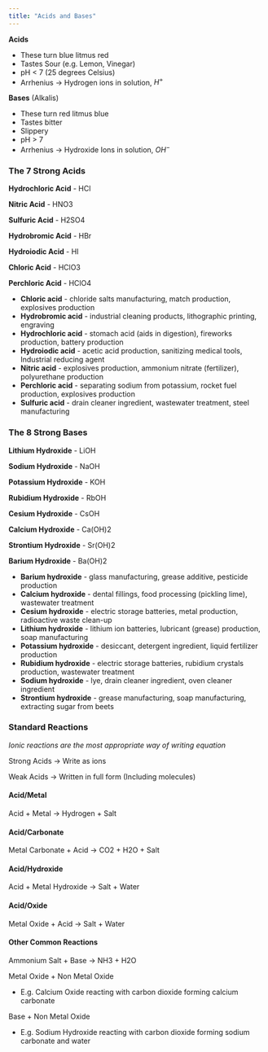 ```yaml
---
title: "Acids and Bases"
---
```


**Acids**
- These turn blue litmus red
- Tastes Sour (e.g. Lemon, Vinegar)
- pH < 7 (25 degrees Celsius)
- Arrhenius -> Hydrogen ions in solution, $H^+$

**Bases** (Alkalis)
- These turn red litmus blue
- Tastes bitter
- Slippery
- pH > 7
- Arrhenius -> Hydroxide Ions in solution, $OH^-$


### The 7 Strong Acids

**Hydrochloric Acid** - HCl

**Nitric Acid** - HNO3

**Sulfuric Acid** - H2SO4

**Hydrobromic Acid** - HBr

**Hydroiodic Acid** - HI

**Chloric Acid** - HClO3

**Perchloric Acid** - HClO4


- **Chloric acid** - chloride salts manufacturing, match production, explosives production
- **Hydrobromic acid** - industrial cleaning products, lithographic printing, engraving
- **Hydrochloric acid** - stomach acid (aids in digestion), fireworks production, battery production
- **Hydroiodic acid** - acetic acid production, sanitizing medical tools, Industrial reducing agent
- **Nitric acid** - explosives production, ammonium nitrate (fertilizer), polyurethane production
- **Perchloric acid** - separating sodium from potassium, rocket fuel production, explosives production
- **Sulfuric acid** - drain cleaner ingredient, wastewater treatment, steel manufacturing

### The 8 Strong Bases

**Lithium Hydroxide** - LiOH

**Sodium Hydroxide** - NaOH

**Potassium Hydroxide** - KOH

**Rubidium Hydroxide** - RbOH

**Cesium Hydroxide** - CsOH

**Calcium Hydroxide** - Ca(OH)2

**Strontium Hydroxide** - Sr(OH)2

**Barium Hydroxide** - Ba(OH)2


- **Barium hydroxide** - glass manufacturing, grease additive, pesticide production
- **Calcium hydroxide** - dental fillings, food processing (pickling lime), wastewater treatment
- **Cesium hydroxide** - electric storage batteries, metal production, radioactive waste clean-up
- **Lithium hydroxide** - lithium ion batteries, lubricant (grease) production, soap manufacturing
- **Potassium hydroxide** - desiccant, detergent ingredient, liquid fertilizer production
- **Rubidium hydroxide** - electric storage batteries, rubidium crystals production, wastewater treatment
- **Sodium hydroxide** - lye, drain cleaner ingredient, oven cleaner ingredient
- **Strontium hydroxide** - grease manufacturing, soap manufacturing, extracting sugar from beets

### Standard Reactions

*Ionic reactions are the most appropriate way of writing equation*

Strong Acids -> Write as ions

Weak Acids -> Written in full form (Including molecules)

#### Acid/Metal

Acid + Metal -> Hydrogen + Salt

#### Acid/Carbonate

Metal Carbonate + Acid  ->  CO2 + H2O + Salt

#### Acid/Hydroxide

Acid + Metal Hydroxide  -> Salt + Water

#### Acid/Oxide

Metal Oxide + Acid  ->  Salt + Water

#### Other Common Reactions

Ammonium Salt + Base ->  NH3 + H2O

Metal Oxide + Non Metal Oxide
- E.g. Calcium Oxide reacting with carbon dioxide forming calcium carbonate

Base + Non Metal Oxide
- E.g. Sodium Hydroxide reacting with carbon dioxide forming sodium carbonate and water